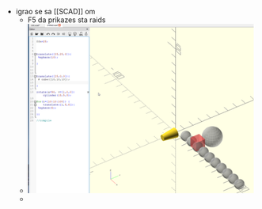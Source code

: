- igrao se sa [[SCAD]] om
	- F5 da prikazes sta raids
	- ![image.png](../assets/image_1694893764433_0.png)
	-